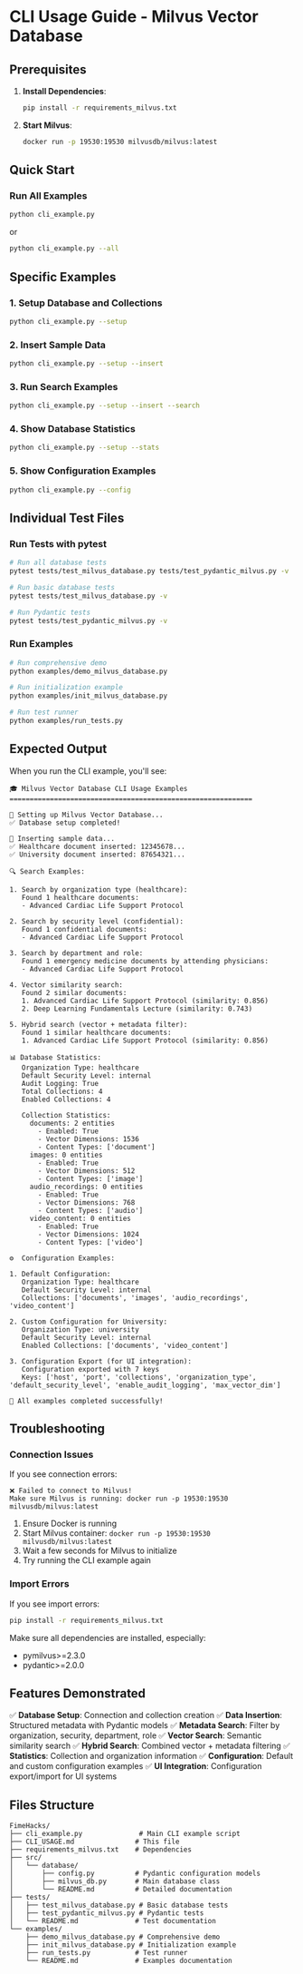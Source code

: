 # CLI Usage Guide - Milvus Vector Database

## Prerequisites

1. **Install Dependencies**:
   ```bash
   pip install -r requirements_milvus.txt
   ```

2. **Start Milvus**:
   ```bash
   docker run -p 19530:19530 milvusdb/milvus:latest
   ```

## Quick Start

### Run All Examples
```bash
python cli_example.py
```
or
```bash
python cli_example.py --all
```

## Specific Examples

### 1. Setup Database and Collections
```bash
python cli_example.py --setup
```

### 2. Insert Sample Data
```bash
python cli_example.py --setup --insert
```

### 3. Run Search Examples
```bash
python cli_example.py --setup --insert --search
```

### 4. Show Database Statistics
```bash
python cli_example.py --setup --stats
```

### 5. Show Configuration Examples
```bash
python cli_example.py --config
```

## Individual Test Files

### Run Tests with pytest
```bash
# Run all database tests
pytest tests/test_milvus_database.py tests/test_pydantic_milvus.py -v

# Run basic database tests
pytest tests/test_milvus_database.py -v

# Run Pydantic tests
pytest tests/test_pydantic_milvus.py -v
```

### Run Examples
```bash
# Run comprehensive demo
python examples/demo_milvus_database.py

# Run initialization example
python examples/init_milvus_database.py

# Run test runner
python examples/run_tests.py
```

## Expected Output

When you run the CLI example, you'll see:

```
🎓 Milvus Vector Database CLI Usage Examples
============================================================

🔧 Setting up Milvus Vector Database...
✅ Database setup completed!

📝 Inserting sample data...
✅ Healthcare document inserted: 12345678...
✅ University document inserted: 87654321...

🔍 Search Examples:

1. Search by organization type (healthcare):
   Found 1 healthcare documents:
   - Advanced Cardiac Life Support Protocol

2. Search by security level (confidential):
   Found 1 confidential documents:
   - Advanced Cardiac Life Support Protocol

3. Search by department and role:
   Found 1 emergency medicine documents by attending physicians:
   - Advanced Cardiac Life Support Protocol

4. Vector similarity search:
   Found 2 similar documents:
   1. Advanced Cardiac Life Support Protocol (similarity: 0.856)
   2. Deep Learning Fundamentals Lecture (similarity: 0.743)

5. Hybrid search (vector + metadata filter):
   Found 1 similar healthcare documents:
   1. Advanced Cardiac Life Support Protocol (similarity: 0.856)

📊 Database Statistics:
   Organization Type: healthcare
   Default Security Level: internal
   Audit Logging: True
   Total Collections: 4
   Enabled Collections: 4

   Collection Statistics:
     documents: 2 entities
       - Enabled: True
       - Vector Dimensions: 1536
       - Content Types: ['document']
     images: 0 entities
       - Enabled: True
       - Vector Dimensions: 512
       - Content Types: ['image']
     audio_recordings: 0 entities
       - Enabled: True
       - Vector Dimensions: 768
       - Content Types: ['audio']
     video_content: 0 entities
       - Enabled: True
       - Vector Dimensions: 1024
       - Content Types: ['video']

⚙️  Configuration Examples:

1. Default Configuration:
   Organization Type: healthcare
   Default Security Level: internal
   Collections: ['documents', 'images', 'audio_recordings', 'video_content']

2. Custom Configuration for University:
   Organization Type: university
   Default Security Level: internal
   Enabled Collections: ['documents', 'video_content']

3. Configuration Export (for UI integration):
   Configuration exported with 7 keys
   Keys: ['host', 'port', 'collections', 'organization_type', 'default_security_level', 'enable_audit_logging', 'max_vector_dim']

🎉 All examples completed successfully!
```

## Troubleshooting

### Connection Issues
If you see connection errors:
```
❌ Failed to connect to Milvus!
Make sure Milvus is running: docker run -p 19530:19530 milvusdb/milvus:latest
```

1. Ensure Docker is running
2. Start Milvus container: `docker run -p 19530:19530 milvusdb/milvus:latest`
3. Wait a few seconds for Milvus to initialize
4. Try running the CLI example again

### Import Errors
If you see import errors:
```bash
pip install -r requirements_milvus.txt
```

Make sure all dependencies are installed, especially:
- pymilvus>=2.3.0
- pydantic>=2.0.0

## Features Demonstrated

✅ **Database Setup**: Connection and collection creation
✅ **Data Insertion**: Structured metadata with Pydantic models
✅ **Metadata Search**: Filter by organization, security, department, role
✅ **Vector Search**: Semantic similarity search
✅ **Hybrid Search**: Combined vector + metadata filtering
✅ **Statistics**: Collection and organization information
✅ **Configuration**: Default and custom configuration examples
✅ **UI Integration**: Configuration export/import for UI systems

## Files Structure

```
FimeHacks/
├── cli_example.py              # Main CLI example script
├── CLI_USAGE.md               # This file
├── requirements_milvus.txt    # Dependencies
├── src/
│   └── database/
│       ├── config.py          # Pydantic configuration models
│       ├── milvus_db.py       # Main database class
│       └── README.md          # Detailed documentation
├── tests/
│   ├── test_milvus_database.py # Basic database tests
│   ├── test_pydantic_milvus.py # Pydantic tests
│   └── README.md              # Test documentation
└── examples/
    ├── demo_milvus_database.py # Comprehensive demo
    ├── init_milvus_database.py # Initialization example
    ├── run_tests.py           # Test runner
    └── README.md              # Examples documentation
``` 